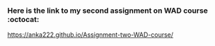 ### Here is the link to my second assignment on WAD course :octocat:

https://anka222.github.io/Assignment-two-WAD-course/
